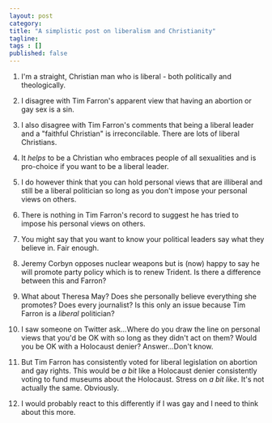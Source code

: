 ```yaml
---
layout: post 
category: 
title: "A simplistic post on liberalism and Christianity"
tagline: 
tags : [] 
published: false
---
```

1. I'm a straight, Christian man who is liberal - both politically and theologically.

1. I disagree with Tim Farron's apparent view that having an abortion or gay sex is a sin. 

1. I also disagree with Tim Farron's comments that being a liberal leader and a "faithful Christian" is irreconcilable. There are lots of liberal Christians.

1. It _helps_ to be a Christian who embraces people of all sexualities and is pro-choice if you want to be a liberal leader.

1. I do however think that you can hold personal views that are illiberal and still be a liberal politician so long as you don't impose your personal views on others. 

1. There is nothing in Tim Farron's record to suggest he has tried to impose his personal views on others.

1. You might say that you want to know your political leaders say what they believe in. Fair enough.

1. Jeremy Corbyn opposes nuclear weapons but is (now) happy to say he will promote party policy which is to renew Trident. Is there a difference between this and Farron?

1. What about Theresa May? Does she personally believe everything she promotes? Does every journalist? Is this only an issue because Tim Farron is a _liberal_ politician? 

1. I saw someone on Twitter ask...Where do you draw the line on personal views that you'd be OK with so long as they didn't act on them? Would you be OK with a Holocaust denier? Answer...Don't know.

1. But Tim Farron has consistently voted for liberal legislation on abortion and gay rights. This would be _a bit_ like a Holocaust denier consistently voting to fund museums about the Holocaust. Stress on _a bit like_. It's not actually the same. Obviously.

1. I would probably react to this differently if I was gay and I need to think about this more.